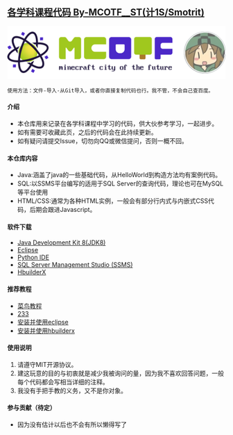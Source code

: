 ## [各学科课程代码 By-MCOTF__ST(计1S/Smotrit)](https://space.bilibili.com/19200133)

<p align="center">
<img src="SQL查询课程记录/MCOTF-01.png"/> 
</p>

```使用方法：文件-导入-从Git导入，或者你直接复制代码也行。我不管，不会自己查百度。```

#### 介绍
-	本仓库用来记录在各学科课程中学习的代码，供大伙参考学习，一起进步。	
-	如有需要可收藏此页，之后的代码会在此持续更新。
-	如有疑问请提交Issue，切勿向QQ或微信提问，否则一概不回。

#### 本仓库内容

-	Java:涵盖了java的一些基础代码，从HelloWorld到构造方法均有案例代码。
- 	SQL:以SSMS平台编写的适用于SQL Server的查询代码，理论也可在MySQL等平台使用
-	HTML/CSS:通常为各种HTML实例，一般会有部分行内式与内嵌式CSS代码，后期会跟进Javascript。

#### 软件下载

-   [Java Development Kit 8(JDK8)](https://www.oracle.com/java/technologies/downloads/#java8)
-   [Eclipse](https://www.eclipse.org/downloads/)
-   [Python IDE](https://www.python.org/downloads/)
-   [SQL Server Management Studio (SSMS)](https://learn.microsoft.com/zh-cn/sql/ssms/download-sql-server-management-studio-ssms?view=sql-server-ver16)
-   [HbuilderX](https://dcloud.io/hbuilderx.html)

#### 推荐教程
-	[菜鸟教程](https://www.runoob.com/)
-	[233](https://space.bilibili.com/19200133)
-	[安装并使用eclipse](https://zhuanlan.zhihu.com/p/146333721)
-	[安装并使用hbuilderx](https://zhuanlan.zhihu.com/p/131649354)

#### 使用说明

1.  请遵守MIT开源协议。
2.  建这玩意的目的与初衷就是减少我被询问的量，因为我不喜欢回答问题，一般每个代码都会写相当详细的注释。
3.  我没有手把手教的义务，又不是你对象。

#### 参与贡献（待定）

-  因为没有估计以后也不会有所以懒得写了

